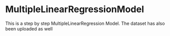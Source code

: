 # MultipleLinearRegressionModel

This is a step by step MultipleLinearRegression Model.
The dataset has also been uploaded as well
